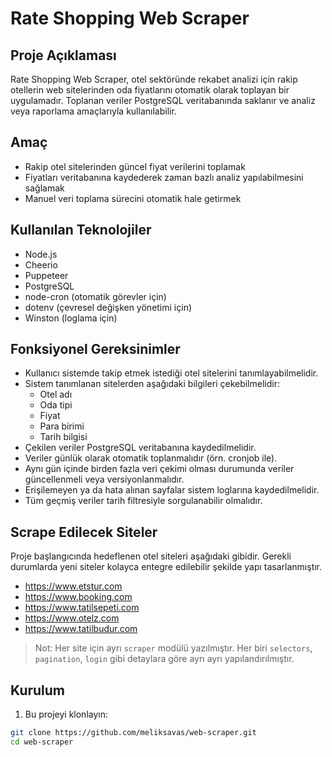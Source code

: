 # Rate Shopping Web Scraper

## Proje Açıklaması

Rate Shopping Web Scraper, otel sektöründe rekabet analizi için rakip otellerin web sitelerinden oda fiyatlarını otomatik olarak toplayan bir uygulamadır. Toplanan veriler PostgreSQL veritabanında saklanır ve analiz veya raporlama amaçlarıyla kullanılabilir.

## Amaç

- Rakip otel sitelerinden güncel fiyat verilerini toplamak
- Fiyatları veritabanına kaydederek zaman bazlı analiz yapılabilmesini sağlamak
- Manuel veri toplama sürecini otomatik hale getirmek

## Kullanılan Teknolojiler

- Node.js
- Cheerio
- Puppeteer
- PostgreSQL
- node-cron (otomatik görevler için)
- dotenv (çevresel değişken yönetimi için)
- Winston (loglama için)

## Fonksiyonel Gereksinimler

- Kullanıcı sistemde takip etmek istediği otel sitelerini tanımlayabilmelidir.
- Sistem tanımlanan sitelerden aşağıdaki bilgileri çekebilmelidir:
  - Otel adı
  - Oda tipi
  - Fiyat
  - Para birimi
  - Tarih bilgisi
- Çekilen veriler PostgreSQL veritabanına kaydedilmelidir.
- Veriler günlük olarak otomatik toplanmalıdır (örn. cronjob ile).
- Aynı gün içinde birden fazla veri çekimi olması durumunda veriler güncellenmeli veya versiyonlanmalıdır.
- Erişilemeyen ya da hata alınan sayfalar sistem loglarına kaydedilmelidir.
- Tüm geçmiş veriler tarih filtresiyle sorgulanabilir olmalıdır.

## Scrape Edilecek Siteler

Proje başlangıcında hedeflenen otel siteleri aşağıdaki gibidir. Gerekli durumlarda yeni siteler kolayca entegre edilebilir şekilde yapı tasarlanmıştır.

- https://www.etstur.com
- https://www.booking.com
- https://www.tatilsepeti.com
- https://www.otelz.com
- https://www.tatilbudur.com

> Not: Her site için ayrı `scraper` modülü yazılmıştır. Her biri `selectors`, `pagination`, `login` gibi detaylara göre ayrı ayrı yapılandırılmıştır.

## Kurulum

1. Bu projeyi klonlayın:

```bash
git clone https://github.com/meliksavas/web-scraper.git
cd web-scraper
